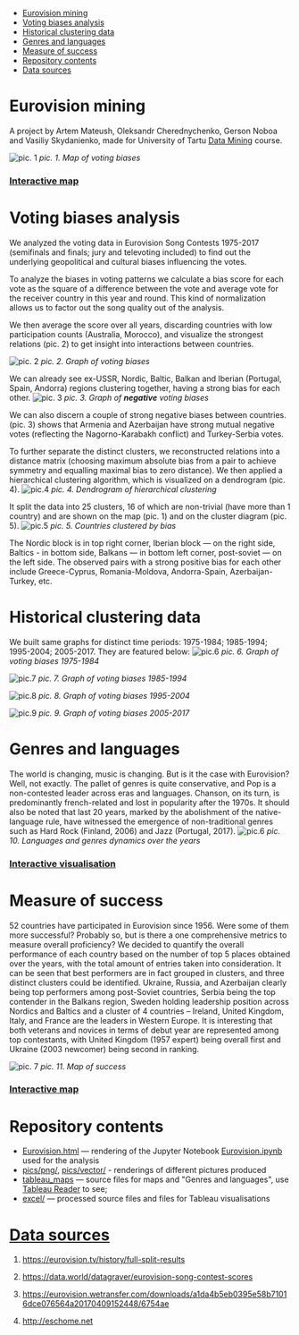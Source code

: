 - [Eurovision mining](#eurovision-mining)
- [Voting biases analysis](#voting-biases-analysis)
- [Historical clustering data](#historical-clustering-data)
- [Genres and languages](#genres-and-languages)
- [Measure of success](#measure-of-success)
- [Repository contents](#repository-contents)
- [Data sources](#-data-sources--sourcetxt-)

# Eurovision mining

A project by Artem Mateush, Oleksandr Cherednychenko, Gerson Noboa and Vasiliy Skydanienko, made for University of Tartu [Data Mining](https://courses.cs.ut.ee/2017/dm/spring) course. 

![pic. 1](pics/png/biases.png) *pic. 1. Map of voting biases*
### **[Interactive map](https://public.tableau.com/profile/oleksandr1000#!/vizhome/shared/TTGSHH6FP)**

# Voting biases analysis
We analyzed the voting data in Eurovision Song Contests 1975-2017 (semifinals and finals;  jury and televoting included) to find out the underlying geopolitical and cultural biases influencing the votes.
 
To analyze the biases in voting patterns we calculate a bias score for each vote as the square of a difference between the vote and average vote for the receiver country in this year and round. This kind of normalization allows us to factor out the song quality out of the analysis. 
 
We then average the score over all years, discarding countries with low participation counts (Australia, Morocco), and visualize the strongest relations (pic. 2) to get insight into interactions between countries.

![pic. 2](pics/png/unclustered.png) *pic. 2. Graph of voting biases*
 
We can already see ex-USSR, Nordic, Baltic, Balkan and Iberian (Portugal, Spain, Andorra) regions clustering together, having a strong bias for each other.
![pic. 3](pics/png/unclusteredNeg.png) *pic. 3. Graph of **negative** voting biases*

We can also discern a couple of strong negative biases between countries. (pic. 3) shows that Armenia and Azerbaijan have strong mutual negative votes (reflecting the Nagorno-Karabakh conflict) and Turkey-Serbia votes.
 
To further separate the distinct clusters, we reconstructed relations into a distance matrix (choosing maximum absolute bias from a pair to achieve symmetry and equalling maximal bias to zero distance). We then applied a hierarchical clustering algorithm, which is visualized on a dendrogram (pic. 4).
![pic.4](pics/png/printsPerfectly.png) *pic. 4. Dendrogram of hierarchical clustering*

It split the data into 25 clusters, 16 of which are non-trivial (have more than 1 country) and are shown on the map (pic. 1) and on the cluster diagram (pic. 5).
![pic.5](pics/png/clustered.png) *pic. 5. Countries clustered by bias*

 
The Nordic block is in top right corner, Iberian block — on the right side, Baltics - in bottom side, Balkans — in bottom left corner, post-soviet — on the left side. The observed pairs with a strong positive bias for each other include Greece-Cyprus, Romania-Moldova, Andorra-Spain, Azerbaijan-Turkey, etc.

# Historical clustering data

We built same graphs for distinct time periods: 1975-1984; 1985-1994; 1995-2004; 2005-2017. They are featured below:
![pic.6](pics/png/84.png) *pic. 6. Graph of voting biases 1975-1984*

![pic.7](pics/png/94.png) *pic. 7. Graph of voting biases 1985-1994*

![pic.8](pics/png/04.png) *pic. 8. Graph of voting biases 1995-2004*

![pic.9](pics/png/17.png) *pic. 9. Graph of voting biases 2005-2017*

# Genres and languages 


The world is changing, music is changing. But is it the case with Eurovision? Well, not exactly. The pallet of genres is quite conservative,  and  Pop is a non-contested leader across eras and languages. Chanson, on its turn, is predominantly french-related and lost in popularity after the 1970s. It should also be noted that last 20 years, marked by the abolishment of the native-language rule, have witnessed the emergence of non-traditional genres such as Hard Rock (Finland, 2006) and Jazz (Portugal, 2017).
![pic.6](pics/png/lang.png) *pic. 10. Languages and genres dynamics over the years*

### **[Interactive visualisation](https://public.tableau.com/profile/oleksandr1000#!/vizhome/EurovisionGenres/Dashboard1)**

# Measure of success 
 
52 countries have participated in Eurovision since 1956. Were some of them more successful? Probably so, but is there a one comprehensive metrics to measure overall proficiency? We decided to quantify the overall performance of each country based on the number of top 5 places obtained over the years, with the total amount of entries taken into consideration.  It can be seen that best performers are in fact grouped in clusters, and three distinct clusters could be identified. Ukraine, Russia, and Azerbaijan clearly being top performers among post-Soviet countries,  Serbia being the top contender in the Balkans region, Sweden holding leadership position across Nordics and Baltics and a cluster of 4 countries – Ireland, United Kingdom, Italy, and France are the leaders in Western Europe.  It is interesting that both veterans and novices in terms of debut year are represented among top contestants, with United Kingdom (1957 expert) being overall first and Ukraine (2003 newcomer) being second in ranking.


![pic. 7](pics/png/success.png) *pic. 11. Map of success*

### **[Interactive map](https://public.tableau.com/views/SuccessStory/ParticipantsSuccess?:embed=y&:display_count=yes)**

# Repository contents
* [Eurovision.html](Eurovision.html) — rendering of the Jupyter Notebook [Eurovision.ipynb](Eurovision.ipynb) used for the analysis
* [pics/png/](pics/png/), [pics/vector/](pics/vector/) - renderings of different pictures produced
* [tableau_maps](tableau_maps/) — source files for maps and "Genres and languages", use [Tableau Reader](https://www.tableau.com/products/reader) to see;
* [excel/](excel/) — processed source files and files for Tableau visualisations

# [Data sources](Source.txt)
1. https://eurovision.tv/history/full-split-results

2. https://data.world/datagraver/eurovision-song-contest-scores

3. https://eurovision.wetransfer.com/downloads/a1da4b5eb0395e58b71016dce076564a20170409152448/6754ae

4. http://eschome.net
